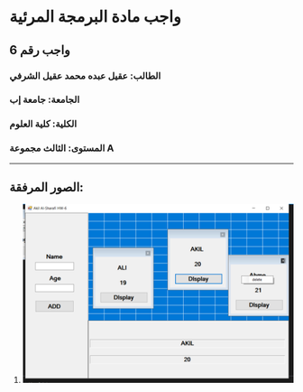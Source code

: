 # واجب مادة البرمجة المرئية 
## واجب رقم 6

### الطالب: عقيل عبده محمد عقيل الشرفي  
### الجامعة: جامعة إب  
### الكلية: كلية العلوم  
### المستوى: الثالث  مجموعة A

---

##
## الصور المرفقة:

1. ![صورة 1](1.png)

